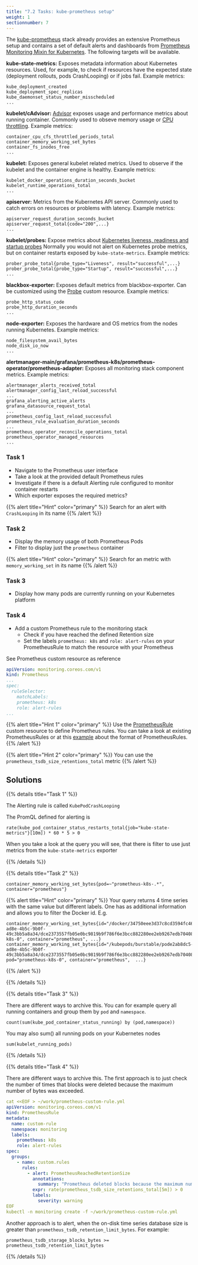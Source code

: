 ```yaml
---
title: "7.2 Tasks: kube-prometheus setup"
weight: 1
sectionnumber: 7
---
```

The [kube-prometheus](https://github.com/prometheus-operator/kube-prometheus) stack already provides an extensive Prometheus setup and contains a set of default alerts and dashboards from [Prometheus Monitoring Mixin for Kubernetes](https://github.com/kubernetes-monitoring/kubernetes-mixin). The following targets will be available.

**kube-state-metrics:** Exposes metadata information about Kubernetes resources. Used, for example, to check if resources have the expected state (deployment rollouts, pods CrashLooping) or if jobs fail. Example metrics:

```promql
kube_deployment_created
kube_deployment_spec_replicas
kube_daemonset_status_number_misscheduled
...
```

**kubelet/cAdvisor:** [Advisor](https://github.com/google/cadvisor) exposes usage and performance metrics about running container. Commonly used to obseve memory usage or [CPU throttling](https://kubernetes.io/docs/tasks/configure-pod-container/assign-cpu-resource/). Example metrics:

```promql
container_cpu_cfs_throttled_periods_total
container_memory_working_set_bytes
container_fs_inodes_free
...
```

**kubelet:** Exposes general kubelet related metrics. Used to observe if the kubelet and the container engine is healthy. Example metrics:

```promql
kubelet_docker_operations_duration_seconds_bucket
kubelet_runtime_operations_total
...
```

**apiserver:** Metrics from the Kubernetes API server. Commonly used to catch errors on resources or problems with latency. Example metrics:

```promql
apiserver_request_duration_seconds_bucket
apiserver_request_total{code="200",...}
...
```

**kubelet/probes:** Expose metrics about [Kubernetes liveness, readiness and startup probes](https://kubernetes.io/docs/tasks/configure-pod-container/configure-liveness-readiness-startup-probes/) Normally you would not alert on Kubernetes probe metrics, but on container restarts exposed by `kube-state-metrics`. Example metrics:

```promql
prober_probe_total{probe_type="Liveness", result="successful",...}
prober_probe_total{probe_type="Startup", result="successful",...}
...
```

**blackbox-exporter:** Exposes default metrics from blackbox-exporter. Can be customized using the [Probe](https://github.com/prometheus-operator/prometheus-operator/blob/master/Documentation/api.md#probe) custom resource. Example metrics:

```promql
probe_http_status_code
probe_http_duration_seconds
...
```

**node-exporter:** Exposes the hardware and OS metrics from the nodes running Kubernetes. Example metrics:

```promql
node_filesystem_avail_bytes
node_disk_io_now
...
```

**alertmanager-main/grafana/prometheus-k8s/prometheus-operator/prometheus-adapter:** Exposes all monitoring stack component metrics. Example metrics:

```promql
alertmanager_alerts_received_total
alertmanager_config_last_reload_successful
...
grafana_alerting_active_alerts
grafana_datasource_request_total
...
prometheus_config_last_reload_successful
prometheus_rule_evaluation_duration_seconds
...
prometheus_operator_reconcile_operations_total
prometheus_operator_managed_resources
...
```

### Task 1

* Navigate to the Prometheus user interface
* Take a look at the provided default Prometheus rules
* Investigate if there is a default Alerting rule configured to monitor container restarts
* Which exporter exposes the required metrics?

{{% alert title="Hint" color="primary" %}}
Search for an alert with `CrashLooping` in its name
{{% /alert %}}

### Task 2

* Display the memory usage of both Prometheus Pods
* Filter to display just the `prometheus` container

{{% alert title="Hint" color="primary" %}}
Search for an metric with `memory_working_set` in its name
{{% /alert %}}

### Task 3

* Display how many pods are currently running on your Kubernetes platform

### Task 4

* Add a custom Prometheus rule to the monitoring stack
  - Check if you have reached the defined Retention size
  * Set the labels `prometheus: k8s` and `role: alert-rules` on your PrometheusRule to match the resource with your Prometheus

See Prometheus custom resource as reference

```yaml
apiVersion: monitoring.coreos.com/v1
kind: Prometheus
...
spec:
  ruleSelector:
    matchLabels:
    prometheus: k8s
    role: alert-rules
...
```

{{% alert title="Hint 1" color="primary" %}}
Use the [PrometheusRule](https://github.com/prometheus-operator/prometheus-operator/blob/master/Documentation/api.md#prometheusrule) custom resource to define Prometheus rules. You can take a look at existing PrometheusRules or at this [example](https://github.com/prometheus-operator/prometheus-operator/blob/master/Documentation/user-guides/alerting.md#fire-alerts) about the format of PrometheusRules.
{{% /alert %}}

{{% alert title="Hint 2" color="primary" %}}
You can use the `prometheus_tsdb_size_retentions_total` metric
{{% /alert %}}

## Solutions

{{% details title="Task 1" %}}

The Alerting rule is called `KubePodCrashLooping`

The PromQL defined for alerting is

```promql
rate(kube_pod_container_status_restarts_total{job="kube-state-metrics"}[10m]) * 60 * 5 > 0
```

When you take a look at the query you will see, that there is filter to use just metrics from the `kube-state-metrics` exporter

{{% /details %}}

{{% details title="Task 2" %}}

```promql
container_memory_working_set_bytes{pod=~"prometheus-k8s-.*", container="prometheus"}
```

{{% alert title="Hint" color="primary" %}}
Your query returns 4 time series with the same value but different labels. One has as additional information and allows you to filter the Docker id. E.g.

```promql
container_memory_working_set_bytes{id="/docker/34750eee3d37c8cd3594fc46bb20ed166374ece7737c590b81ed1847aaa21d50/kubepods/burstable/pode2ab8dc5-ad8e-4b5c-9b0f-49c3bb5a8a34/dce2373557fb05e0bc9819b9f786f6e3bcc882280ee2eb9267edb7040886a55b",pod="prometheus-k8s-0", container="prometheus", ...}
container_memory_working_set_bytes{id="/kubepods/burstable/pode2ab8dc5-ad8e-4b5c-9b0f-49c3bb5a8a34/dce2373557fb05e0bc9819b9f786f6e3bcc882280ee2eb9267edb7040886a55b", pod="prometheus-k8s-0", container="prometheus",  ...}
```

{{% /alert %}}

{{% /details %}}

{{% details title="Task 3" %}}

There are different ways to archive this. You can for example query all running containers and group them by `pod` and `namespace`.

```promql
count(sum(kube_pod_container_status_running) by (pod,namespace))
```

You may also sum() all running pods on your Kubernetes nodes

```promql
sum(kubelet_running_pods)
```

{{% /details %}}

{{% details title="Task 4" %}}

There are different ways to archive this. The first approach is to just check the number of times that blocks were deleted because the maximum number of bytes was exceeded.

```yaml
cat <<EOF > ~/work/prometheus-custom-rule.yml
apiVersion: monitoring.coreos.com/v1
kind: PrometheusRule
metadata:
  name: custom-rule
  namespace: monitoring
  labels:
    prometheus: k8s
    role: alert-rules
spec:
  groups:
    - name: custom.rules
      rules:
        - alert: PrometheusReachedRetentionSize
          annotations:
            summary: "Prometheus deleted blocks because the maximum number of bytes was exceeded in {{ $labels.namespace }} {{ $labels.pod }}"
          expr: rate(prometheus_tsdb_size_retentions_total[5m]) > 0
          labels:
            severity: warning
EOF
kubectl -n monitoring create -f ~/work/prometheus-custom-rule.yml
```

Another approach is to alert, when the on-disk time series database size is greater than `prometheus_tsdb_retention_limit_bytes`. For example:

```promql
prometheus_tsdb_storage_blocks_bytes >= prometheus_tsdb_retention_limit_bytes
```

{{% /details %}}

